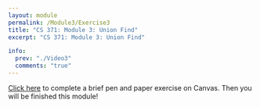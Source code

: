 ```yaml
---
layout: module
permalink: /Module3/Exercise3
title: "CS 371: Module 3: Union Find"
excerpt: "CS 371: Module 3: Union Find"

info:
  prev: "./Video3"
  comments: "true"
---
```


<a href = "https://ursinus.instructure.com/courses/12283/assignments/111828">Click here</a> to complete a brief pen and paper exercise on Canvas.  Then you will be finished this module!